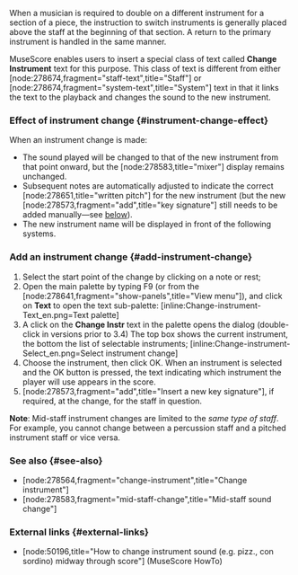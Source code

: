 When a musician is required to double on a different instrument for a section of a piece, the instruction to switch instruments is generally placed above the staff at the beginning of that section. A return to the primary instrument is handled in the same manner.
 
MuseScore enables users to insert a special class of text called __Change Instrument__ text for this purpose. This class of text is different from either [node:278674,fragment="staff-text",title="Staff"] or [node:278674,fragment="system-text",title="System"] text in that it links the text to the playback and changes the sound to the new instrument. 

### Effect of instrument change {#instrument-change-effect}

When an instrument change is made:

* The sound played will be changed to that of the new instrument from that point onward, but the [node:278583,title="mixer"] display remains unchanged.
* Subsequent notes are automatically adjusted to indicate the correct [node:278651,title="written pitch"] for the new instrument (but the new [node:278573,fragment="add",title="key signature"] still needs to be added manually—see [below](#add-instrument-change)).
* The new instrument name will be displayed in front of the following systems.

### Add an instrument change {#add-instrument-change}
 
1. Select the start point of the change by clicking on a note or rest;
2. Open the main palette by typing F9 (or from the [node:278641,fragment="show-panels",title="View menu"]), and click on __Text__ to open the text sub-palette:
 [inline:Change-instrument-Text_en.png=Text palette] 
3. A click on the __Change Instr__  text in the palette opens the dialog (double-click in versions prior to 3.4)
The top box shows the current instrument, the bottom the list of selectable instruments;
 [inline:Change-instrument-Select_en.png=Select instrument change]
4. Choose the instrument, then click OK. When an instrument is selected and the OK button is pressed, the text indicating which instrument the player will use appears in the score.
5. [node:278573,fragment="add",title="Insert a new key signature"], if required, at the change, for the staff in question.

__Note__: Mid-staff instrument changes are limited to the _same type of staff_. For example, you cannot change between a percussion staff and a pitched instrument staff or vice versa.

### See also {#see-also}
 
* [node:278564,fragment="change-instrument",title="Change instrument"]
* [node:278583,fragment="mid-staff-change",title="Mid-staff sound change"]

### External links {#external-links}

* [node:50196,title="How to change instrument sound (e.g. pizz., con sordino) midway through score"] (MuseScore HowTo)